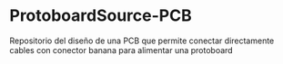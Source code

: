 # ProtoboardSource-PCB
Repositorio del diseño de una PCB que permite conectar directamente cables con conector banana para alimentar una protoboard
